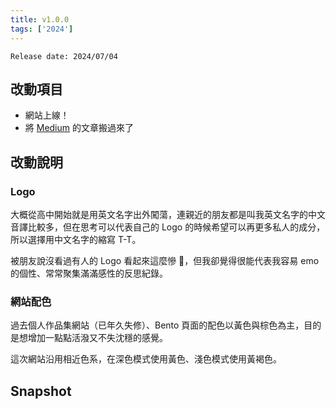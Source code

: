 ```yaml
---
title: v1.0.0
tags: ['2024']
---
```

`Release date: 2024/07/04`

## 改動項目
- 網站上線！
- 將 [Medium](https://medium.com/@MileyChen) 的文章搬過來了

## 改動說明

### Logo

大概從高中開始就是用英文名字出外闖蕩，連親近的朋友都是叫我英文名字的中文音譯比較多，但在思考可以代表自己的 Logo 的時候希望可以再更多私人的成分，所以選擇用中文名字的縮寫 T-T。

被朋友說沒看過有人的 Logo 看起來這麼慘 🤣，但我卻覺得很能代表我容易 emo 的個性、常常聚集滿滿感性的反思紀錄。

### 網站配色

過去個人作品集網站（已年久失修）、Bento 頁面的配色以黃色與棕色為主，目的是想增加一點點活潑又不失沈穩的感覺。

這次網站沿用相近色系，在深色模式使用黃色、淺色模式使用黃褐色。

## Snapshot
